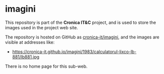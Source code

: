
# imagini

This repository is part of the **Cronica IT&C** project,
and is used to store the images used in the project web site.

The repository is hosted on GitHub as [cronica-it/imagini](https://github.com/cronica-it/imagini), and the images are visible at addresses like:

- <https://cronica-it.github.io/imagini/1983/calculatorul-lixco-lb-881/lb881.jpg>

There is no home page for this sub-web.
